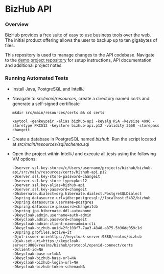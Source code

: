 # BizHub API

### Overview

BizHub provides a free suite of easy to use business tools over the web. The initial product offering allows the user to backup up to ten gigabytes of files.

This repository is used to manage changes to the API codebase. Navigate to the [demo project repository](https://github.com/daenis-dev/checkers-antivirus-demo) for setup instructions, API documentation and additional project notes.



### Running Automated Tests

- Install Java, PostgreSQL and IntelliJ

- Navigate to *src/main/resources*, create a directory named *certs* and generate a self-signed certificate

  ```
  mkdir src/main/resources/certs && cd certs
  
  keytool -genkeypair -alias bizhub-api -keyalg RSA -keysize 4096 -storetype PKCS12 -keystore bizhub-api.p12 -validity 3650 -storepass changeit
  ```

- Create a database in PostgreSQL named *bizhub*. Run the script located at *src/main/resources/sql/schema.sql*

- Open the project within IntelliJ and execute all tests using the following VM options:

  ```
  -Dserver.ssl.key-store=/c/Users/username/projects/bizhub/bizhub-api/src/main/resources/certs/bizhub-api.p12
  -Dserver.ssl.key-store-password=changeit
  -Dserver.ssl.key-store-type=pkcs12
  -Dserver.ssl.key-alias=bizhub-api
  -Dserver.ssl.key-password=changeit
  -Dhibernate.dialect=org.hibernate.dialect.PostgreSQLDialect
  -Dspring.datasource.url=jdbc:postgresql://localhost:5432/bizhub
  -Dspring.datasource.username=postgres
  -Dspring.datasource.password=changeitdb
  -Dspring.jpa.hibernate.ddl-auto=none
  -Dkeycloak.admin.username=auth-admin
  -Dkeycloak.admin.password=changeit
  -Dkeycloak-admin-client-name=admin-cli
  -Dkeycloak-bizhub-uuid=2fc108f7-7aa3-4848-a875-5b96de059c1d
  -Dspring.profiles.active=it
  -Djwt-issuer-uri=https://keycloak-server:9880/realms/bizhub
  -Djwk-set-uri=https://keycloak-server:9880/realms/bizhub/protocol/openid-connect/certs
  -Dclient-id=NA
  -Dkeycloak-base-url=NA
  -Dkeycloak-bizhub-base-url=NA
  -Dkeycloak-bizhub-login-url=NA
  -Dkeycloak-bizhub-token-schema=NA
  ```
  
  